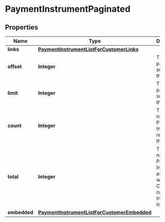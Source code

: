 
# PaymentInstrumentPaginated

## Properties
Name | Type | Description | Notes
------------ | ------------- | ------------- | -------------
**links** | [**PaymentInstrumentListForCustomerLinks**](PaymentInstrumentListForCustomerLinks.md) |  |  [optional]
**offset** | **Integer** | The offset parameter supplied in the request. |  [optional]
**limit** | **Integer** | The limit parameter supplied in the request. |  [optional]
**count** | **Integer** | The number of Payment Instruments returned in the array. |  [optional]
**total** | **Integer** | The total number of Payment Instruments associated with the Customer or Instrument Identifier. |  [optional]
**embedded** | [**PaymentInstrumentListForCustomerEmbedded**](PaymentInstrumentListForCustomerEmbedded.md) |  |  [optional]



